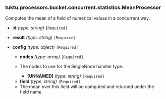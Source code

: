### tuktu.processors.bucket.concurrent.statistics.MeanProcessor
Computes the mean of a field of numerical values in a concurrent way.

  * **id** *(type: string)* `[Required]`

  * **result** *(type: string)* `[Required]`

  * **config** *(type: object)* `[Required]`

    * **nodes** *(type: array)* `[Required]`
    - The nodes to use for the SingleNode handler type.

      * **[UNNAMED]** *(type: string)* `[Required]`

    * **field** *(type: string)* `[Required]`
    - The mean over this field will be computed and returned under the field name.

